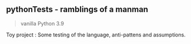 ## pythonTests - ramblings of a manman
>vanilla Python 3.9

Toy project : Some testing of the language, anti-pattens and assumptions. 
